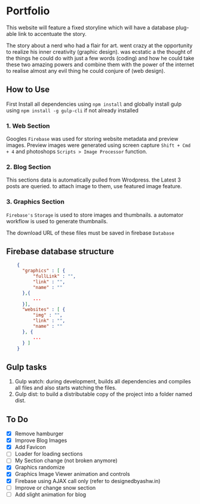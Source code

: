 # Portfolio

This website will feature a fixed storyline which will have a database plug-able link to accentuate the story.

The story about a nerd who had a flair for art. went crazy at the opportunity to realize his inner creativity (graphic design). was ecstatic a the thought of the things he could do with just a few words (coding) and how he could take these two amazing powers and combine them with the power of the internet to realise almost any evil thing he could conjure of (web design).

## How to Use

First Install all dependencies using `npm install` and globally  install gulp using `npm install -g gulp-cli` if not already installed

### 1. Web Section

Googles `Firebase` was used for storing website metadata and preview images. Preview images were generated using screen capture  `Shift + Cmd + 4`  and photoshops `Scripts > Image Processor` function.

### 2. Blog Section

This sections data is automatically pulled from Wrodpress. the Latest 3 posts are queried. to attach image to them, use featured image feature.

### 3. Graphics Section

`Firebase's` `Storage` is used to store images and thumbnails. a automator workflow is used to generate thumbnails.

The download URL of these files must be saved in firebase `Database`

## Firebase database structure

````json
    {
      "graphics" : [ {
          "fullLink" : "",
          "link" : "",
          "name" : ""
      },{
          ...
      }],
      "websites" : [ {
          "img" : "",
          "link" : "",
          "name" : ""
      }, {
          ...
      } ]
    }

````

## Gulp tasks

1. Gulp watch: during development, builds all dependencies and compiles all files and also starts watching the files.
2. Gulp dist: to build a distributable copy of the project into a folder named dist.

## To Do

- [x] Remove hamburger
- [x] Improve Blog Images
- [x] Add Favicon
- [ ] Loader for loading sections
- [ ] My Section change (not broken anymore)
- [x] Graphics randomize
- [x] Graphics Image Viewer animation and controls
- [x] Firebase using AJAX call only (refer to designedbyashw.in)
- [ ] Improve or change snow section
- [ ] Add slight animation for blog
